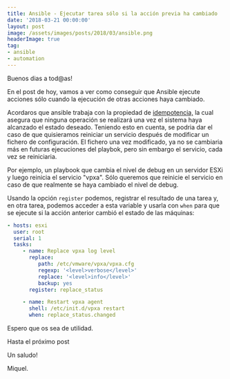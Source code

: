 ```yaml
---
title: Ansible - Ejecutar tarea sólo si la acción previa ha cambiado
date: '2018-03-21 00:00:00'
layout: post
image: /assets/images/posts/2018/03/ansible.png
headerImage: true
tag:
- ansible
- automation
---
```


Buenos dias a tod@as!

En el post de hoy, vamos a ver como conseguir que Ansible ejecute acciones sólo cuando la ejecución de otras acciones haya cambiado.

Acordaros que ansible trabaja con la propiedad de [idempotencia,](https://es.wikipedia.org/wiki/Idempotencia) la cual asegura que ninguna operación se realizará una vez el sistema haya alcanzado el estado deseado. Teniendo esto en cuenta, se podria dar el caso de que quisieramos reiniciar un servicio después de modificar un fichero de configuración. El fichero una vez modificado, ya no se cambiaria más en futuras ejecuciones del playbok, pero sin embargo el servicio, cada vez se reiniciaria.

Por ejemplo, un playbook que cambia el nivel de debug en un servidor ESXi y luego reinicia el servicio "vpxa". Sólo queremos que reinicie el servicio en caso de que realmente se haya cambiado el nivel de debug.

Usando la opción `register` podemos, registrar el resultado de una tarea y, en otra tarea, podemos acceder a esta variable y usarla con `when` para que se ejecute si la acción anterior cambió el estado de las máquinas:

```yaml
- hosts: esxi
  user: root
  serial: 1
  tasks:
     - name: Replace vpxa log level
       replace:
          path: /etc/vmware/vpxa/vpxa.cfg
          regexp: '<level>verbose</level>'
          replace: '<level>info</level>'
          backup: yes
       register: replace_status

     - name: Restart vpxa agent
       shell: /etc/init.d/vpxa restart
       when: replace_status.changed
```

Espero que os sea de utilidad.

Hasta el próximo post

Un saludo!

Miquel.